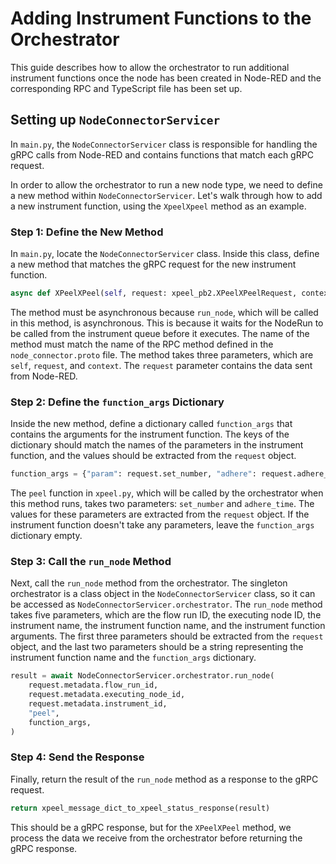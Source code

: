 # Adding Instrument Functions to the Orchestrator

This guide describes how to allow the orchestrator to run additional instrument functions once the node has been created in Node-RED and the corresponding RPC and TypeScript file has been set up. 

## Setting up `NodeConnectorServicer`
In `main.py`, the `NodeConnectorServicer` class is responsible for handling the gRPC calls from Node-RED and contains functions that match each gRPC request. 

In order to allow the orchestrator to run a new node type, we need to define a new method within `NodeConnectorServicer`. Let's walk through how to add a new instrument function, using the `XpeelXpeel` method as an example.

### Step 1: Define the New Method
In `main.py`, locate the `NodeConnectorServicer` class. Inside this class, define a new method that matches the gRPC request for the new instrument function. 

```python 
async def XPeelXPeel(self, request: xpeel_pb2.XPeelXPeelRequest, context):
```

The method must be asynchronous because `run_node`, which will be called in this method, is asynchronous. This is because it waits for the NodeRun to be called from the instrument queue before it executes. The name of the method must match the name of the RPC method defined in the `node_connector.proto` file. The method takes three parameters, which are `self`, `request`, and `context`. The `request` parameter contains the data sent from Node-RED.

### Step 2: Define the `function_args` Dictionary
Inside the new method, define a dictionary called `function_args` that contains the arguments for the instrument function. The keys of the dictionary should match the names of the parameters in the instrument function, and the values should be extracted from the `request` object. 

```python
function_args = {"param": request.set_number, "adhere": request.adhere_time}
```

The `peel` function in `xpeel.py`, which will be called by the orchestrator when this method runs, takes two parameters: `set_number` and `adhere_time`. The values for these parameters are extracted from the `request` object. If the instrument function doesn't take any parameters, leave the `function_args` dictionary empty.

### Step 3: Call the `run_node` Method

Next, call the `run_node` method from the orchestrator. The singleton orchestrator is a class object in the `NodeConnectorServicer` class, so it can be accessed as `NodeConnectorServicer.orchestrator`. The `run_node` method takes five parameters, which are the flow run ID, the executing node ID, the instrument name, the instrument function name, and the instrument function arguments. The first three parameters should be extracted from the `request` object, and the last two parameters should be a string representing the instrument function name and the `function_args` dictionary. 

```python
result = await NodeConnectorServicer.orchestrator.run_node(
    request.metadata.flow_run_id,
    request.metadata.executing_node_id,
    request.metadata.instrument_id,
    "peel",
    function_args,
)
```

### Step 4: Send the Response
Finally, return the result of the `run_node` method as a response to the gRPC request. 

```python
return xpeel_message_dict_to_xpeel_status_response(result)
```

This should be a gRPC response, but for the `XPeelXPeel` method, we process the data we receive from the orchestrator before returning the gRPC response.
